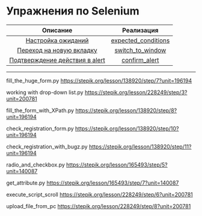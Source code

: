 # Упражнения по Selenium

|                         Описание                         |                       Реализация                        |
|:--------------------------------------------------------:|:-------------------------------------------------------:|
|    [Настройка ожиданий](tasks/expected_conditions.md)    | [expected_conditions](solutions/expected_conditions.py) |
|  [Переход на новую вкладку](tasks/switch_to_window.md)   |         [switch_to_window](switch_to_window.py)         |
| [Подтверждение действия в alert](tasks/confirm_alert.md) |       [confirm_alert](solutions/confirm_alert.py)       |

---
fill_the_huge_form.py https://stepik.org/lesson/138920/step/7?unit=196194

working with drop-down list.py     https://stepik.org/lesson/228249/step/3?unit=200781

fill_the_form_with_XPath.py https://stepik.org/lesson/138920/step/8?unit=196194

check_registration_form.py https://stepik.org/lesson/138920/step/10?unit=196194

check_registration_with_bugz.py https://stepik.org/lesson/138920/step/11?unit=196194

radio_and_checkbox.py https://stepik.org/lesson/165493/step/5?unit=140087

get_attribute.py https://stepik.org/lesson/165493/step/7?unit=140087

execute_script_scroll https://stepik.org/lesson/228249/step/6?unit=200781

upload_file_from_pc  https://stepik.org/lesson/228249/step/8?unit=200781

